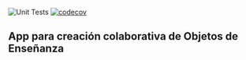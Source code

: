 ![Unit Tests](https://github.com/ignaciojonas/OEApp/workflows/Unit%20Tests/badge.svg)
[![codecov](https://codecov.io/gh/ignaciojonas/OEApp/branch/master/graph/badge.svg)](https://codecov.io/gh/ignaciojonas/OEApp)
## App para creación colaborativa de Objetos de Enseñanza
